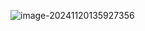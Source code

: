 ![image-20241120135927356](C:\Users\Administrator\AppData\Roaming\Typora\typora-user-images\image-20241120135927356.png)

